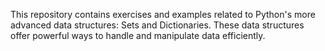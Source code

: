 This repository contains exercises and examples related to Python's more advanced data structures: Sets and Dictionaries.
These data structures offer powerful ways to handle and manipulate data efficiently. 
